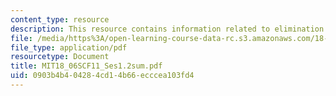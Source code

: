 ```yaml
---
content_type: resource
description: This resource contains information related to elimination with matrices.
file: /media/https%3A/open-learning-course-data-rc.s3.amazonaws.com/18-06sc-linear-algebra-fall-2011/0903b4b404284cd14b66ecccea103fd4_MIT18_06SCF11_Ses1.2sum.pdf
file_type: application/pdf
resourcetype: Document
title: MIT18_06SCF11_Ses1.2sum.pdf
uid: 0903b4b4-0428-4cd1-4b66-ecccea103fd4
---
```

